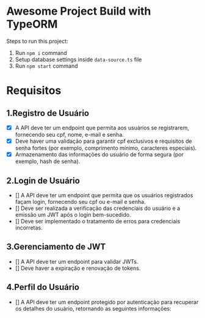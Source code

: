 # Awesome Project Build with TypeORM

Steps to run this project:

1. Run `npm i` command
2. Setup database settings inside `data-source.ts` file
3. Run `npm start` command

# Requisitos

## 1.Registro de Usuário

- [X] A API deve ter um endpoint que permita aos usuários se registrarem, fornecendo seu cpf, nome, e-mail e senha.
- [X] Deve haver uma validação para garantir cpf exclusivos e requisitos de senha fortes (por exemplo, comprimento mínimo, caracteres especiais).
- [X] Armazenamento das informações do usuário de forma segura (por exemplo, hash de senha).

## 2.Login de Usuário

- [] A API deve ter um endpoint que permita que os usuários registrados façam login, fornecendo seu cpf ou e-mail e senha.
- [] Deve ser realizada a verificação das credenciais do usuário e a emissão um JWT após o login bem-sucedido.
- [] Deve ser implementado o tratamento de erros para credenciais incorretas.

## 3.Gerenciamento de JWT

- [] A API deve ter um endpoint para validar JWTs.
- [] Deve haver a expiração e renovação de tokens.

## 4.Perfil do Usuário

- [] A API deve ter um endpoint protegido por autenticação para recuperar os detalhes do usuário, retornando as seguintes informações: